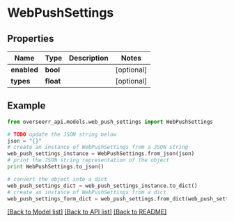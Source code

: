 # WebPushSettings


## Properties
Name | Type | Description | Notes
------------ | ------------- | ------------- | -------------
**enabled** | **bool** |  | [optional] 
**types** | **float** |  | [optional] 

## Example

```python
from overseerr_api.models.web_push_settings import WebPushSettings

# TODO update the JSON string below
json = "{}"
# create an instance of WebPushSettings from a JSON string
web_push_settings_instance = WebPushSettings.from_json(json)
# print the JSON string representation of the object
print WebPushSettings.to_json()

# convert the object into a dict
web_push_settings_dict = web_push_settings_instance.to_dict()
# create an instance of WebPushSettings from a dict
web_push_settings_form_dict = web_push_settings.from_dict(web_push_settings_dict)
```
[[Back to Model list]](../README.md#documentation-for-models) [[Back to API list]](../README.md#documentation-for-api-endpoints) [[Back to README]](../README.md)


